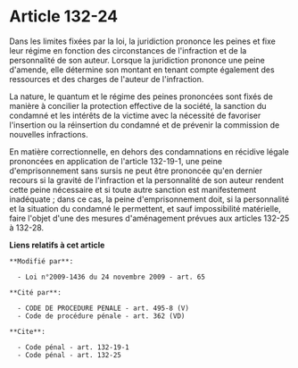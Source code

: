 # Article 132-24

Dans les limites fixées par la loi, la juridiction prononce les peines et fixe leur régime en fonction des circonstances de
l'infraction et de la personnalité de son auteur. Lorsque la juridiction prononce une peine d'amende, elle détermine son
montant en tenant compte également des ressources et des charges de l'auteur de l'infraction. 

La nature, le quantum et le régime des peines prononcées sont fixés de manière à concilier la protection effective de la
société, la sanction du condamné et les intérêts de la victime avec la nécessité de favoriser l'insertion ou la réinsertion
du condamné et de prévenir la commission de nouvelles infractions. 

En matière correctionnelle, en dehors des condamnations en récidive légale prononcées en application de l'article 132-19-1,
une peine d'emprisonnement sans sursis ne peut être prononcée qu'en dernier recours si la gravité de l'infraction et la
personnalité de son auteur rendent cette peine nécessaire et si toute autre sanction est manifestement inadéquate ; dans ce
cas, la peine d'emprisonnement doit, si la personnalité et la situation du condamné le permettent, et sauf impossibilité
matérielle, faire l'objet d'une des mesures d'aménagement prévues aux articles 132-25 à 132-28.

**Liens relatifs à cet article**

	**Modifié par**:

	  - Loi n°2009-1436 du 24 novembre 2009 - art. 65

	**Cité par**:

	  - CODE DE PROCEDURE PENALE - art. 495-8 (V)
	  - Code de procédure pénale - art. 362 (VD)

	**Cite**:

	  - Code pénal - art. 132-19-1
	  - Code pénal - art. 132-25
